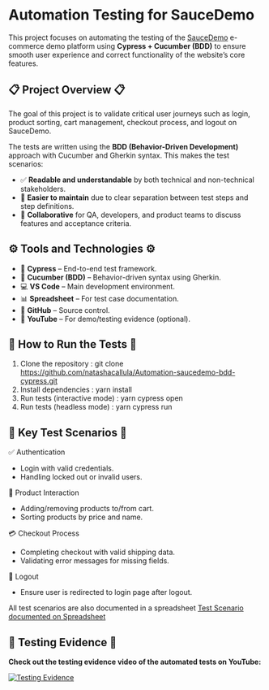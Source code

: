 # Automation Testing for SauceDemo

This project focuses on automating the testing of the [SauceDemo](https://www.saucedemo.com/) e-commerce demo platform using **Cypress + Cucumber (BDD)** to ensure smooth user experience and correct functionality of the website’s core features.

## 📋 Project Overview 📋

The goal of this project is to validate critical user journeys such as login, product sorting, cart management, checkout process, and logout on SauceDemo.

The tests are written using the **BDD (Behavior-Driven Development)** approach with Cucumber and Gherkin syntax. This makes the test scenarios:

- ✅ **Readable and understandable** by both technical and non-technical stakeholders.
- 🧠 **Easier to maintain** due to clear separation between test steps and step definitions.
- 🤝 **Collaborative** for QA, developers, and product teams to discuss features and acceptance criteria.

## ⚙️ Tools and Technologies ⚙️

- 🧪 **Cypress** – End-to-end test framework.
- 🧾 **Cucumber (BDD)** – Behavior-driven syntax using Gherkin.
- 💻 **VS Code** – Main development environment.
- 📊 **Spreadsheet** – For test case documentation.
- 🐙 **GitHub** – Source control.
- 🎥 **YouTube** – For demo/testing evidence (optional).
  
## 🚀 How to Run the Tests 🚀

1. Clone the repository : git clone https://github.com/natashacallula/Automation-saucedemo-bdd-cypress.git
2. Install dependencies : yarn install
3. Run tests (interactive mode) : yarn cypress open
4. Run tests (headless mode) : yarn cypress run

## 🧪 Key Test Scenarios 🧪
✅ Authentication
- Login with valid credentials.
- Handling locked out or invalid users.

🛒 Product Interaction
- Adding/removing products to/from cart.
- Sorting products by price and name.

💳 Checkout Process
- Completing checkout with valid shipping data.
- Validating error messages for missing fields.

🔐 Logout
- Ensure user is redirected to login page after logout.

All test scenarios are also documented in a spreadsheet
[Test Scenario documented on Spreadsheet](https://docs.google.com/spreadsheets/d/17XXNfxHiOG1_R7FZQ3Jupex3dSj8jy3lmBqzJ2DZ3MM/edit?gid=0#gid=0)


## 🎥 Testing Evidence 🎥
**Check out the testing evidence video of the automated tests on YouTube:**

[![Testing Evidence](https://img.youtube.com/vi/joFs1QI4HTU/0.jpg)](https://youtu.be/joFs1QI4HTU)
